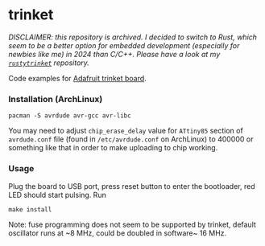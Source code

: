# trinket

_DISCLAIMER: this repository is archived. I decided to switch to Rust, which seem to be a better option for embedded development (especially for newbies like me) in 2024 than C/C++. Please have a look at my [`rustytrinket`] repository._

Code examples for [Adafruit trinket board](https://www.adafruit.com/product/1501).

[`rustytrinket`]: https://github.com/coquin/rustytrinket

### Installation (ArchLinux)

```
pacman -S avrdude avr-gcc avr-libc
```

You may need to adjust `chip_erase_delay` value for `ATtiny85` section of `avrdude.conf` file (found in `/etc/avrdude.conf` on ArchLinux) to 400000 or something like that in order to make uploading to chip working.

### Usage

Plug the board to USB port, press reset button to enter the bootloader, red LED should start pulsing. Run 

```
make install
```

Note: fuse programming does not seem to be supported by trinket, default oscillator runs at ~8 MHz, could be doubled in software~ 16 MHz.
